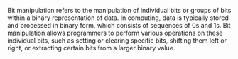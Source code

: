 Bit manipulation refers to the manipulation of individual bits or groups of bits within a binary representation of data. In computing, data is typically stored and processed in binary form, which consists of sequences of 0s and 1s. Bit manipulation allows programmers to perform various operations on these individual bits, such as setting or clearing specific bits, shifting them left or right, or extracting certain bits from a larger binary value.

